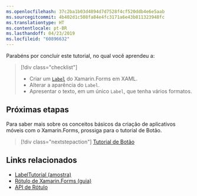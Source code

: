 ```yaml
---
ms.openlocfilehash: 37c2ba1b03d4894d7d7528f4cf520ddb4e6e5aab
ms.sourcegitcommit: 4b402d1c508fa84e4fc3171a6e43b811323948fc
ms.translationtype: HT
ms.contentlocale: pt-BR
ms.lasthandoff: 04/23/2019
ms.locfileid: "60896632"
---
```

Parabéns por concluir este tutorial, no qual você aprendeu a:

> [!div class="checklist"]
> - Criar um [`Label`](xref:Xamarin.Forms.Label) do Xamarin.Forms em XAML.
> - Alterar a aparência do `Label`.
> - Apresentar o texto, em um único `Label`, que tenha vários formatos.

## <a name="next-steps"></a>Próximas etapas

Para saber mais sobre os conceitos básicos da criação de aplicativos móveis com o Xamarin.Forms, prossiga para o tutorial de Botão.

> [!div class="nextstepaction"]
> [Tutorial de Botão](~/get-started/tutorials/button/index.yml)

## <a name="related-links"></a>Links relacionados

- [LabelTutorial (amostra)](https://developer.xamarin.com/samples/xamarin-forms/GetStarted/Tutorials/LabelTutorial)
- [Rótulo de Xamarin.Forms (guia)](~/xamarin-forms/user-interface/text/label.md)
- [API de Rótulo](xref:Xamarin.Forms.Label)
